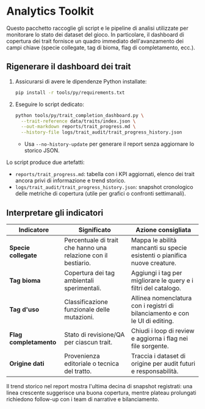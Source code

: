 # Analytics Toolkit

Questo pacchetto raccoglie gli script e le pipeline di analisi utilizzate per
monitorare lo stato dei dataset del gioco. In particolare, il dashboard di
copertura dei trait fornisce un quadro immediato dell'avanzamento dei campi
chiave (specie collegate, tag di bioma, flag di completamento, ecc.).

## Rigenerare il dashboard dei trait

1. Assicurarsi di avere le dipendenze Python installate:
   ```bash
   pip install -r tools/py/requirements.txt
   ```
2. Eseguire lo script dedicato:
   ```bash
   python tools/py/trait_completion_dashboard.py \
     --trait-reference data/traits/index.json \
     --out-markdown reports/trait_progress.md \
     --history-file logs/trait_audit/trait_progress_history.json
   ```
   - Usa `--no-history-update` per generare il report senza aggiornare lo
     storico JSON.

Lo script produce due artefatti:
- `reports/trait_progress.md`: tabella con i KPI aggiornati, elenco dei trait
  ancora privi di informazione e trend storico.
- `logs/trait_audit/trait_progress_history.json`: snapshot cronologico delle
  metriche di copertura (utile per grafici o confronti settimanali).

## Interpretare gli indicatori

| Indicatore | Significato | Azione consigliata |
| --- | --- | --- |
| **Specie collegate** | Percentuale di trait che hanno una relazione con il bestiario. | Mappa le abilità mancanti su specie esistenti o pianifica nuove creature. |
| **Tag bioma** | Copertura dei tag ambientali sperimentali. | Aggiungi i tag per migliorare le query e i filtri del catalogo. |
| **Tag d'uso** | Classificazione funzionale delle mutazioni. | Allinea nomenclatura con i registri di bilanciamento e con le UI di editing. |
| **Flag completamento** | Stato di revisione/QA per ciascun trait. | Chiudi i loop di review e aggiorna i flag nei file sorgente. |
| **Origine dati** | Provenienza editoriale o tecnica del tratto. | Traccia i dataset di origine per audit futuri e responsabilità. |

Il trend storico nel report mostra l'ultima decina di snapshot registrati: una
linea crescente suggerisce una buona copertura, mentre plateau prolungati
richiedono follow-up con i team di narrative e bilanciamento.
